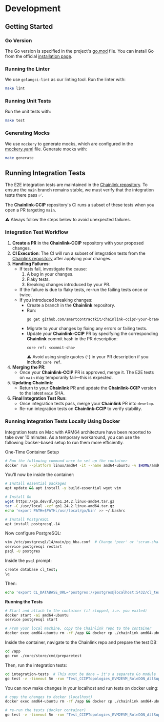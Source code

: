 # Development

## Getting Started

### Go Version

The Go version is specified in the project's [go.mod](../go.mod) file. You can install Go from the official [installation page](https://go.dev/doc/install).

### Running the Linter

We use `golangci-lint` as our linting tool. Run the linter with:

```sh
make lint
```

### Running Unit Tests

Run the unit tests with:

```sh
make test
```

### Generating Mocks

We use `mockery` to generate mocks, which are configured in the [mockery.yaml](../.mockery.yaml) file. Generate mocks with:

```sh
make generate
```

## Running Integration Tests

The E2E integration tests are maintained in the [Chainlink repository](https://github.com/smartcontractkit/chainlink). To ensure the `main` branch remains stable, we must verify that the integration tests there pass ✅.

The **Chainlink-CCIP** repository's CI runs a subset of these tests when you open a PR targeting `main`.

⚠️ Always follow the steps below to avoid unexpected failures.

### Integration Test Workflow

1. **Create a PR** in the **Chainlink-CCIP** repository with your proposed changes.
2. **CI Execution**: The CI will run a subset of integration tests from the [Chainlink repository](https://github.com/smartcontractkit/chainlink) after applying your changes.
3. **Handling Failures**:
    - If tests fail, investigate the cause:
        1. A bug in your changes.
        2. Flaky tests.
        3. Breaking changes introduced by your PR.
    - If the failure is due to flaky tests, re-run the failing tests once or twice.
    - If you introduced breaking changes:
        - Create a branch in the **Chainlink** repository.
        - Run:
          ```sh
          go get github.com/smartcontractkit/chainlink-ccip@<your-branch-commit-sha>
          ```
        - Migrate to your changes by fixing any errors or failing tests.
        - Update your **Chainlink-CCIP** PR by specifying the corresponding **Chainlink** commit hash in the PR description:
          ```
          core ref: <commit-sha>
          ```
          ⚠️ Avoid using single quotes (`'`) in your PR description if you include `core ref`.
4. **Merging the PR**:
    - Once your **Chainlink-CCIP** PR is approved, merge it. The E2E tests on `main` may temporarily fail—this is expected.
5. **Updating Chainlink**:
    - Return to your **Chainlink** PR and update the **Chainlink-CCIP** version to the latest `main` SHA.
6. **Final Integration Test Run**:
    - Once integration tests pass, merge your **Chainlink** PR into `develop`.
    - Re-run integration tests on **Chainlink-CCIP** to verify stability.

### Running Integration Tests Locally Using Docker

Integration tests on Mac with ARM64 architecture have been reported to take over 10 minutes.
As a temporary workaround, you can use the following Docker-based setup to run them more efficiently.

One-Time Container Setup
```bash
# Run the following command once to set up the container
docker run --platform linux/amd64 -it --name amd64-ubuntu -v $HOME/amd64-root:/root ubuntu:22.04
```

You’ll now be inside the container:
```bash
# Install essential packages
apt update && apt install -y build-essential wget vim

# Install Go
wget https://go.dev/dl/go1.24.2.linux-amd64.tar.gz
tar -C /usr/local -xzf go1.24.2.linux-amd64.tar.gz
echo 'export PATH=$PATH:/usr/local/go/bin' >> ~/.bashrc

# Install PostgreSQL
apt install postgresql-14
```

Now configure PostgreSQL:
```bash
vim /etc/postgresql/14/main/pg_hba.conf  # Change 'peer' or 'scram-sha-256' to 'trust'
service postgresql restart
psql -U postgres
```

Inside the `psql` prompt:
```bash
create database cl_test;
\q
```

Then:
```bash
echo 'export CL_DATABASE_URL="postgres://postgres@localhost:5432/cl_test"' >> ~/.bashrc
```

**Running the Tests**
```bash
# Start and attach to the container (if stopped, i.e. you exited)
docker start -ai amd64-ubuntu
service postgresql start

# From your local machine, copy the Chainlink repo to the container
docker exec amd64-ubuntu rm -rf /app && docker cp ./chainlink amd64-ubuntu:/app
```

Inside the container, navigate to the Chainlink repo and prepare the test DB:
```bash
cd /app
go run ./core/store/cmd/preparetest
```

Then, run the integration tests:
```bash
cd integration-tests  # This must be done — it's a separate Go module
go test -v -timeout 5m -run "Test_CCIPTopologies_EVM2EVM_RoleDON_AllSupportSource_SomeSupportDest" ./...
```

You can now make changes in your localhost and run tests on docker using:
```bash
# copy the changes to docker (localhost)
docker exec amd64-ubuntu rm -rf /app && docker cp ./chainlink amd64-ubuntu:/app

# re-run the tests (docker container)
go test -v -timeout 5m -run "Test_CCIPTopologies_EVM2EVM_RoleDON_AllSupportSource_SomeSupportDest" ./...
```
